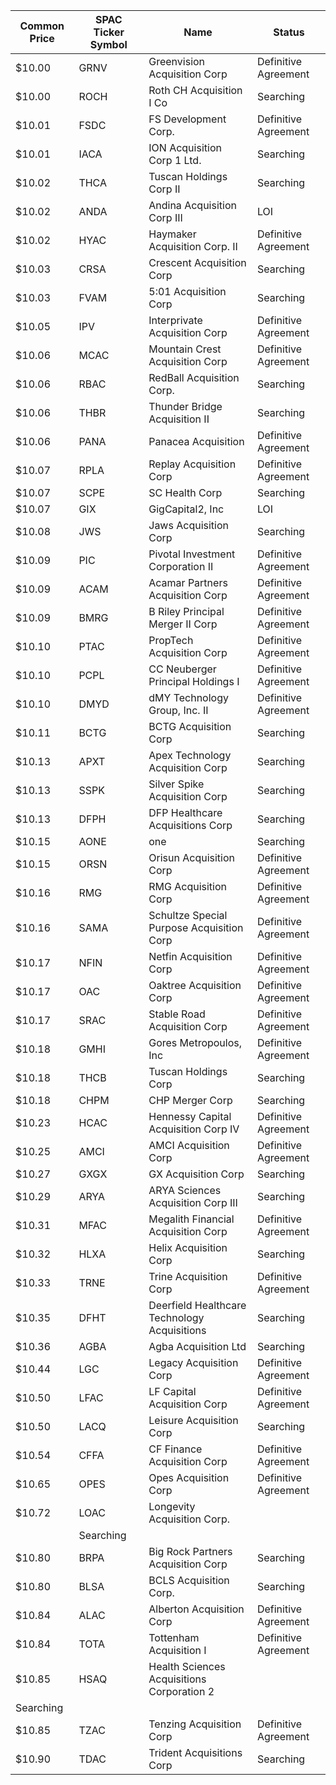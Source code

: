 Common Price  | SPAC Ticker Symbol | Name                                         | Status              
------------- | ------------------ | -------------------------------------------- | --------------------
$10.00        | GRNV               | Greenvision Acquisition Corp                 | Definitive Agreement
$10.00        | ROCH               | Roth CH Acquisition I Co                     | Searching           
$10.01        | FSDC               | FS Development Corp.                         | Definitive Agreement
$10.01        | IACA               | ION Acquisition Corp 1 Ltd.                  | Searching           
$10.02        | THCA               | Tuscan Holdings Corp II                      | Searching           
$10.02        | ANDA               | Andina Acquisition Corp III                  | LOI                 
$10.02        | HYAC               | Haymaker Acquisition Corp. II                | Definitive Agreement
$10.03        | CRSA               | Crescent Acquisition Corp                    | Searching           
$10.03        | FVAM               | 5:01 Acquisition Corp                        | Searching           
$10.05        | IPV                | Interprivate Acquisition Corp                | Definitive Agreement
$10.06        | MCAC               | Mountain Crest Acquisition Corp              | Definitive Agreement
$10.06        | RBAC               | RedBall Acquisition Corp.                    | Searching           
$10.06        | THBR               | Thunder Bridge Acquisition II                | Searching           
$10.06        | PANA               | Panacea Acquisition                          | Definitive Agreement
$10.07        | RPLA               | Replay Acquisition Corp                      | Definitive Agreement
$10.07        | SCPE               | SC Health Corp                               | Searching           
$10.07        | GIX                | GigCapital2, Inc                             | LOI                 
$10.08        | JWS                | Jaws Acquisition Corp                        | Searching           
$10.09        | PIC                | Pivotal Investment Corporation II            | Definitive Agreement
$10.09        | ACAM               | Acamar Partners Acquisition Corp             | Definitive Agreement
$10.09        | BMRG               | B Riley Principal Merger II Corp             | Definitive Agreement
$10.10        | PTAC               | PropTech Acquisition Corp                    | Definitive Agreement
$10.10        | PCPL               | CC Neuberger Principal Holdings I            | Definitive Agreement
$10.10        | DMYD               | dMY Technology Group, Inc. II                | Definitive Agreement
$10.11        | BCTG               | BCTG Acquisition Corp                        | Searching           
$10.13        | APXT               | Apex Technology Acquisition Corp             | Searching           
$10.13        | SSPK               | Silver Spike Acquisition Corp                | Searching           
$10.13        | DFPH               | DFP Healthcare Acquisitions Corp             | Searching           
$10.15        | AONE               | one                                          | Searching           
$10.15        | ORSN               | Orisun Acquisition Corp                      | Definitive Agreement
$10.16        | RMG                | RMG Acquisition Corp                         | Definitive Agreement
$10.16        | SAMA               | Schultze Special Purpose Acquisition Corp    | Definitive Agreement
$10.17        | NFIN               | Netfin Acquisition Corp                      | Definitive Agreement
$10.17        | OAC                | Oaktree Acquisition Corp                     | Definitive Agreement
$10.17        | SRAC               | Stable Road Acquisition Corp                 | Definitive Agreement
$10.18        | GMHI               | Gores Metropoulos, Inc                       | Definitive Agreement
$10.18        | THCB               | Tuscan Holdings Corp                         | Searching           
$10.18        | CHPM               | CHP Merger Corp                              | Searching           
$10.23        | HCAC               | Hennessy Capital Acquisition Corp IV         | Definitive Agreement
$10.25        | AMCI               | AMCI Acquisition Corp                        | Definitive Agreement
$10.27        | GXGX               | GX Acquisition Corp                          | Searching           
$10.29        | ARYA               | ARYA Sciences Acquisition Corp III           | Searching           
$10.31        | MFAC               | Megalith Financial Acquisition Corp          | Definitive Agreement
$10.32        | HLXA               | Helix Acquisition Corp                       | Searching           
$10.33        | TRNE               | Trine Acquisition Corp                       | Definitive Agreement
$10.35        | DFHT               | Deerfield Healthcare Technology Acquisitions | Searching           
$10.36        | AGBA               | Agba Acquisition Ltd                         | Searching           
$10.44        | LGC                | Legacy Acquisition Corp                      | Definitive Agreement
$10.50        | LFAC               | LF Capital Acquisition Corp                  | Definitive Agreement
$10.50        | LACQ               | Leisure Acquisition Corp                     | Searching           
$10.54        | CFFA               | CF Finance Acquisition Corp                  | Definitive Agreement
$10.65        | OPES               | Opes Acquisition Corp                        | Definitive Agreement
$10.72        | LOAC               | Longevity Acquisition Corp.
                 | Searching           
$10.80        | BRPA               | Big Rock Partners Acquisition Corp           | Searching           
$10.80        | BLSA               | BCLS Acquisition Corp.                       | Searching           
$10.84        | ALAC               | Alberton Acquisition Corp                    | Definitive Agreement
$10.84        | TOTA               | Tottenham Acquisition I                      | Definitive Agreement
$10.85        | HSAQ               | Health Sciences Acquisitions Corporation 2
  | Searching           
$10.85        | TZAC               | Tenzing Acquisition Corp                     | Definitive Agreement
$10.90        | TDAC               | Trident Acquisitions Corp                    | Searching           

